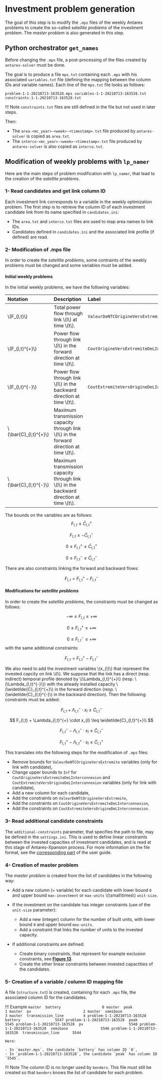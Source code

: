 # Investment problem generation

The goal of this step is to modify the `.mps` files of the weekly Antares problems to create the so-called _satellite problems_ of the investment problem. The _master problem_ is also generated in this step. 

## Python orchestrator `get_names` 

Before changing the `.mps` file, a post-processing of the files created by `antares-solver` must be done.

The goal is to produce a file `mps.txt` containing each `.mps` with his associated `variables.txt` file (defining the mapping between the column IDs and variable names). Each line of the `mps.txt` file looks as follows:

```
problem-1-1-20210713-163528.mps variables-1-1-20210713-163528.txt constraints-1-1-20210713-163528.txt
```

!!! Note
    `constraints.txt` files are still defined in the file but not used in later steps.

Then:
    
- The `area-<mc_year>-<week>-<timestamp>.txt` file produced by `antares-solver` is copied as `area.txt`. 
- The `interco-<mc_year>-<week>-<timestamp>.txt` file produced by `antares-solver` is also copied as `interco.txt`.

## Modification of weekly problems with `lp_namer`

Here are the main steps of problem modification with `lp_namer`, that lead to the creation of the _satellite problems_.

### 1- Read candidates and get link column ID

Each investment link corresponds to a variable in the weekly optimization problem. The first step is to retrieve the column ID of each investment candidate link from its name specified in `candidates.ini`:

- The `area.txt` and `interco.txt` files are used to map area names to link IDs.
- Candidates defined in `candidates.ini` and the associated link profile (if defined) are read.

### 2- Modification of .mps file

In order to create the _satellite problems_, some contraints of the weekly problems must be changed and some variables must be added.

#### Initial weekly problems

In the initial weekly problems, we have the following variables:

| Notation | Description | Label |
| :-------|:-----------|:-----|
| \\(F_{l,t}\\) | Total power flow through link \\(l\\) at time \\(t\\). | `ValeurDeNTCOrigineVersExtremite` |
| \\(F_{l,t}^{+}\\) | Power flow through link \\(l\\) in the forward direction at time \\(t\\). | `CoutOrigineVersExtremiteDeLInterconnexion` |
| \\(F_{l,t}^{-}\\) | Power flow through link \\(l\\) in the backward direction at time \\(t\\). | `CoutExtremiteVersOrigineDeLInterconnexion` |
| \\(\bar{C}_{l,t}^{+}\\) | Maximum transmission capacity through link \\(l\\) in the forward direction at time \\(t\\). |
| \\(\bar{C}_{l,t}^{-}\\) | Maximum transmission capacity through link \\(l\\) in the backward direction at time \\(t\\). |

The bounds on the variables are as follows:
$$
F_{l,t} \leq \bar{C}_{l,t}^{+}
$$

$$
F_{l,t} \geq -\bar{C}_{l,t}^{-}
$$

$$
0 \leq F_{l,t}^{+} \leq \bar{C}_{l,t}^{+} 
$$

$$
0 \leq F_{l,t}^{-} \leq \bar{C}_{l,t}^{-}
$$

There are also constraints linking the forward and backward flows:

$$
F_{l,t} = F_{l,t}^{+} - F_{l,t}^{-}
$$

<!-- The power transmission which transits in the link at a given time step $t$ is denoted by $p_t$. If the maximum power going in the forward direction (resp. backward) is given by $P_{t,max}^{+}$ (resp. $P_{t,max}^{-}$), the original problem bounds for $p_t$ (`ValeurDeNTCOrigineVersExtremite`) are
$$
- P_{t,max}^{-} \leq p_t \leq P_{t,max}^{+}
$$
If the hurdle costs for the link are activated, there are two extra variables $p_{t}^{+}$ (`CoutOrigineVersExtremiteDeLInterconnexion`) and $p_{t}^{-}$ (`CoutExtremiteVersOrigineDeLInterconnexion`) with the following bounds:
$$
0 \leq p_{t}^{+} \leq P_{t,max}^{+}
$$

$$
0 \leq p_{t}^{-} \leq P_{t,max}^{-}
$$
and the additional constraints:
$$
p_{t} = p_{t}^{+} - p_{t}^{-}
$$ -->

#### Modifications for _satellite problems_

In order to create the _satellite problems_, the constraints must be changed as follows:

$$
-\infty \leq F_{l,t} \leq +\infty
$$

$$
0 \leq F_{l,t}^{+} \leq +\infty
$$

$$
0 \leq F_{l,t}^{-} \leq +\infty
$$
with the same additional constraints:

$$
F_{l,t} = F_{l,t}^{+} - F_{l,t}^{-}
$$

We also need to add the investment variables \\(x_{l}\\) that represent the invested capcity on link \\(l\\). We suppose that the link has a direct (resp. indirect) temporal profile denoted by \\(\Lambda_{l,t}^{+}\\) (resp. \\(\Lambda_{l,t}^{-}\\)) with the already installed capacity \\(\widetilde{C}\_{l,t}^{+}\\) in the forward direction (resp. \\(\widetilde{C}\_{l,t}^{-}\\) in the backward direction). Then the following constraints must be added:

$$
F_{l,t} + \Lambda_{l,t}^{-} \cdot x_{l} \geq \widetilde{C}_{l,t}^{-}
$$

$$
F_{l,t} + \Lambda_{l,t}^{+} \cdot x_{l} \leq \widetilde{C}_{l,t}^{+}\\
$$

$$
F_{l,t}^{-} - \Lambda_{l,t}^{-} \cdot x_{l} \leq \widetilde{C}_{l,t}^{-}
$$

$$
F_{l,t}^{+} - \Lambda_{l,t}^{+} \cdot x_{l} \leq \widetilde{C}_{l,t}^{+}
$$

This translates into the following steps for the modification of `.mps` files:

- Remove bounds for `ValeurDeNTCOrigineVersExtremite` variables (only for link with candidate),
- Change upper bounds to `Inf` for `CoutOrigineVersExtremiteDeLInterconnexion`  and `CoutExtremiteVersOrigineDeLInterconnexion` variables (only for link with candidate),
- Add a new column for each candidate,
- Add the constraints on `ValeurDeNTCOrigineVersExtremite`,
- Add the constraints on `CoutOrigineVersExtremiteDeLInterconnexion`,
- Add the constraints on `CoutExtremiteVersOrigineDeLInterconnexion`.

### 3- Read additional candidate constraints

The `additional-constraints` parameter, that specifies the path to file, may be defined in the `settings.ini`. This is used to define linear constraints between the invested capacities of investment candidates, and is read at this stage of Antares-Xpansion process. For more information on the file format, see the [corresponding part](../../user-guide/get-started/settings-definition.md#additional-constraints) of the user guide.

### 4- Creation of master problem

The _master problem_ is created from the list of candidates in the following way:

- Add a new column (= variable) for each candidate with lower bound `0` and upper bound `max-investment` or `max-units` \\(\small\times\\) `unit-size`.
- If the investment on the candidate has integer constraints (use of the `unit-size` parameter): 
    - Add a new (integer) column for the number of built units, with lower bound `0` and upper bound `max-units`.
    - Add a constraint that links the number of units to the invested capacity.
    
- If additional constraints are defined:
    - Create binary constraints, that represent for example exclusion constraints, see [**Figure 13**](../../user-guide/get-started/settings-definition.md#additional-constraints).
    - Create the other linear constraints between invested capactities of the candidates.
    
### 5- Creation of a variable / column ID mapping file

A file (`structure.txt`) is created, containing for each `.mps` file, the associated column ID for the candidates.

!!! Example
    ```
                        master  battery                   0
                        master  peak                      1
                        master  pv                        2
                        master  semibase                  3
                        master  transmission_line         4
    problem-1-1-20210713-163528  battery                5547
    problem-1-1-20210713-163528  peak                   5545
    problem-1-1-20210713-163528  pv                     5548
    problem-1-1-20210713-163528  semibase               5546
    problem-1-1-20210713-163528  transmission_line      5544
    ```

    Here:
    
    - In `master.mps`, the candidate `battery` has column ID `0`,
    - In `problem-1-1-20210713-163528`, the candidate `peak` has column ID `5545`.

!!! Note
    The column ID is no longer used by `benders`. This file must still be created so that `benders` knows the list of candidate for each problem.
